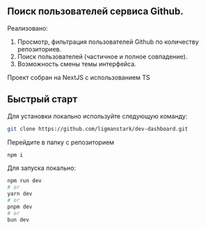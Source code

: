 ## Поиск пользователей сервиса Github.

Реализовано:

1. Просмотр, фильтрация пользователей Github по количеству репозиториев.
2. Поиск пользователей (частичное и полное совпадение).
3. Возможность смены темы интерфейса.

Проект собран на NextJS с использованием TS

## Быстрый старт

Для установки локально используйте следующую команду:

```bash
git clone https://github.com/ligmanstark/dev-dashboard.git
```
Перейдите в папку с репозиторием
```bash
npm i
```

Для запуска локально:

```bash
npm run dev
# or
yarn dev
# or
pnpm dev
# or
bun dev
```
